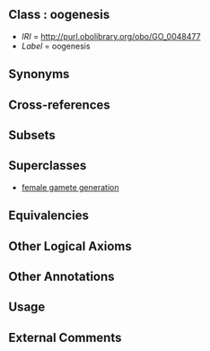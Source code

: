 
## Class : oogenesis

 * *IRI* = http://purl.obolibrary.org/obo/GO_0048477
 * *Label* = oogenesis

## Synonyms


## Cross-references


## Subsets


## Superclasses

 * [female gamete generation](../../GO/92/GO_0007292.md)

## Equivalencies


## Other Logical Axioms


## Other Annotations


## Usage


## External Comments

